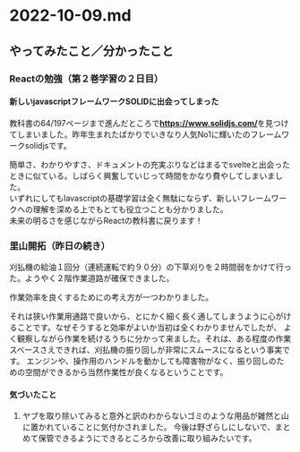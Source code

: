 # 2022-10-09.md

## やってみたこと／分かったこと

### Reactの勉強（第２巻学習の２日目）

#### 新しいjavascriptフレームワークSOLIDに出会ってしまった

教科書の64/197ページまで進んだところで<b>https://www.solidjs.com/</b>を見つけてしまいました。昨年生まれたばかりでいきなり人気No1に輝いたのフレームワークsolidjsです。  

簡単さ、わかりやすさ、ドキュメントの充実ぶりなどはまるでsvelteと出会ったときに似ている。しばらく興奮していじって時間をかなり費やしてしまいました。  
いずれにしてもIavascriptの基礎学習は全く無駄にならず、新しいフレームワークへの理解を深める上でもとても役立つことも分かりました。  
未来の明るさを感じながらReactの教科書に戻ります！

### 里山開拓（昨日の続き）

刈払機の給油１回分（連続運転で約９０分）の下草刈りを２時間弱をかけて行った。ようやく２階作業道路が確保できました。  

作業効率を良くするためにの考え方が一つわかりました。  

それは狭い作業用通路で良いから、とにかく細く長く通してしまうように心がけることです。なぜそうすると効率がよいか当初は全くわかりませんでしたが、
よく観察しながら作業を続けるうちに分かって来ました。それは、ある程度の作業スベースさえできれば、刈払機の振り回しが非常にスムースになるという事実です。
エンジンや、操作用のハンドルを動かしても障害物がなく、振り回しのための空間ができるから当然作業性が良くなるということです。


#### 気づいたこと

1. ヤブを取り除いてみると意外と訳のわからないゴミのような用品が雑然と山に置かれていることに気付かされました。
今後は野ざらしにしないで、まとめて保管できるようにできるところから改善に取り組みたいです。
